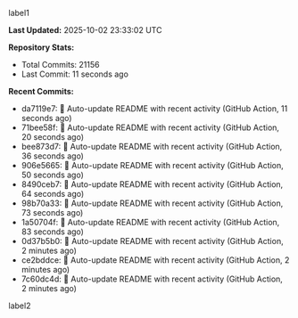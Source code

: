 
label1 
<!-- ACTIVITY_START -->
**Last Updated:** 2025-10-02 23:33:02 UTC

**Repository Stats:**
- Total Commits: 21156
- Last Commit: 11 seconds ago

**Recent Commits:**
- da7119e7: 🤖 Auto-update README with recent activity (GitHub Action, 11 seconds ago)
- 71bee58f: 🤖 Auto-update README with recent activity (GitHub Action, 20 seconds ago)
- bee873d7: 🤖 Auto-update README with recent activity (GitHub Action, 36 seconds ago)
- 906e5665: 🤖 Auto-update README with recent activity (GitHub Action, 50 seconds ago)
- 8490ceb7: 🤖 Auto-update README with recent activity (GitHub Action, 64 seconds ago)
- 98b70a33: 🤖 Auto-update README with recent activity (GitHub Action, 73 seconds ago)
- 1a50704f: 🤖 Auto-update README with recent activity (GitHub Action, 83 seconds ago)
- 0d37b5b0: 🤖 Auto-update README with recent activity (GitHub Action, 2 minutes ago)
- ce2bddce: 🤖 Auto-update README with recent activity (GitHub Action, 2 minutes ago)
- 7c60dc4d: 🤖 Auto-update README with recent activity (GitHub Action, 2 minutes ago)
<!-- ACTIVITY_END -->

label2

